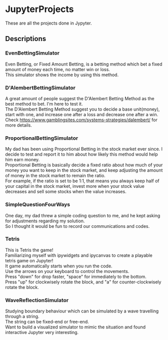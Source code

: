 # JupyterProjects
These are all the projects done in Jypyter.

## Descriptions
### EvenBettingSimulator
Even Betting, or Fixed Amount Betting, is a betting method which bet a fixed amount of money each time, no matter win or loss.\
This simulator shows the income by using this method.

### D'AlembertBettingSimulator
A great amount of people suggest the D'Alembert Betting Method as the best method to bet. I'm here to test it.\
The D'Alembert Betting Method suggest you to decide a base unit(money), start with one, and increase one after a loss and decrease one after a win.\
Check https://www.gamblingsites.com/systems-strategies/dalembert/ for more details.

### ProportionalBettingSimulator
My dad has been using Proportional Betting in the stock market ever since. I decide to test and report it to him about how likely this method would help him earn money.\
Proportional Betting is basically decide a fixed ratio about how much of your money you want to keep in the stock market, and keep adjusting the amount of money in the stock market to remain the ratio.\
For example, if the ratio is set to be 1:1, that means you always keep half of your capital in the stock market, invest more when your stock value decreases and sell some stocks when the value increases.

### SimpleQuestionFourWays
One day, my dad threw a simple coding question to me, and he kept asking for adjustments regarding my solution.\
So I thought it would be fun to record our communications and codes.

### Tetris
This is Tetris the game! \
Familiarizing myself with ipywidgets and ipycanvas to create a playable tetris game on Jupyter!\
It game automatically starts when you run the code. \
Use the arrows on your keyboard to control the movements. \
Press "down" for drop faster, "space" for immediately to the bottom.\
Press "up" for clockwisely rotate the block, and "a" for counter-clockwisely rotate the block.

### WaveReflectionSimulator
Studying boundary behaviour which can be simulated by a wave travelling through a string. \
The string can be fixed-end or free-end.\
Want to build a visualized simulator to mimic the situation and found interactive Jupyter very interesting.
